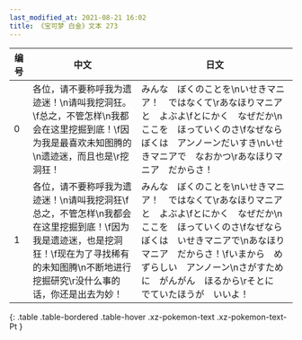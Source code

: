 ```yaml
---
last_modified_at: 2021-08-21 16:02
title: 《宝可梦 白金》文本 273
---
```

| 编号 | 中文 | 日文 |
| ---- | ---- | ---- |
| 0 | 各位，请不要称呼我为遗迹迷！\n请叫我挖洞狂。\f总之，不管怎样\n我都会在这里挖掘到底！\f因为我是最喜欢未知图腾的\n遗迹迷，而且也是\r挖洞狂！ | みんな　ぼくのことを\nいせきマニア！　ではなくて\rあなほりマニアと　よぶよ\fとにかく　なぜだか\nここを　ほっていくのさ\fなぜなら　ぼくは　アンノーンだいすき\nいせきマニアで　なおかつ\rあなほりマニア　だからさ！ |
| 1 | 各位，请不要称呼我为遗迹迷！\n请叫我挖洞狂\f总之，不管怎样\n我都会在这里挖掘到底！\f因为我是遗迹迷，也是挖洞狂！\f现在为了寻找稀有的未知图腾\n不断地进行挖掘研究\r没什么事的话，你还是出去为妙！ | みんな　ぼくのことを\nいせきマニア！　ではなくて\rあなほりマニアと　よぶよ\fとにかく　なぜだか\nここを　ほっていくのさ\fなぜなら　ぼくは　いせきマニアで\nあなほりマニア　だからさ！\fいまから　めずらしい　アンノーン\nさがすために　がんがん　ほるから\rそとに　でていたほうが　いいよ！ |
{: .table .table-bordered .table-hover .xz-pokemon-text .xz-pokemon-text-Pt }